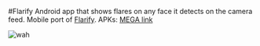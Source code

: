 #Flarify
Android app that shows flares on any face it detects on the camera feed. Mobile port of [Flarify](https://github.com/bolito2/Flarify).
APKs: [MEGA link](https://mega.nz/#F!KkwHyQBB!1Y37m9IEdHpiWYde-uqovg)

![wah](https://github.com/bolito2/FlarifyAndroid/blob/master/Record_2023-06-28-11-47-04_2.gif)


